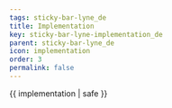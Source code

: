 ```yaml
---
tags: sticky-bar-lyne_de
title: Implementation
key: sticky-bar-lyne-implementation_de
parent: sticky-bar-lyne_de
icon: implementation
order: 3
permalink: false  
---
```

 {{ implementation | safe }}


